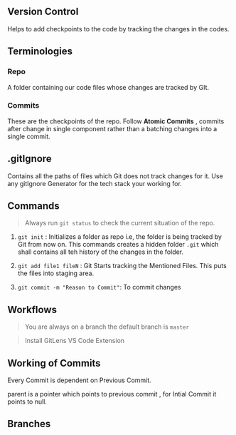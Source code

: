 ## Version Control

Helps to add checkpoints to the code by tracking the changes in the codes.

## Terminologies

### Repo

A folder containing our code files whose changes are tracked by GIt.

### Commits

These are the checkpoints of the repo. Follow **Atomic Commits** , commits after change in single component rather than a batching changes into a single commit.

## .gitIgnore

Contains all the paths of files which Git does not track changes for it. Use any gitIgnore Generator for the tech stack your working for.

## Commands

> Always run `git status` to check the current situation of the repo.

1. `git init` : Initializes a folder as repo i.e, the folder is being tracked by Git from now on. This commands creates a hidden folder `.git` which shall contains all teh history of the changes in the folder.

2. `git add file1 fileN` :  Git Starts tracking the Mentioned Files.  This puts the files into staging area. 

3. `git commit -m "Reason to Commit"`: To commit changes

## Workflows

> You are always on a branch the default branch is `master`

> Install GitLens VS Code Extension

## Working of Commits

Every Commit is dependent on Previous Commit.

parent is a pointer which points to previous commit , for Intial Commit it points to null.



## Branches



